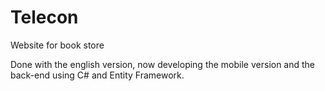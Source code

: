 # Telecon
Website for book store

Done with the english version, now developing the mobile version and the back-end using C# and Entity Framework.
